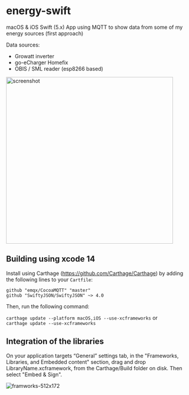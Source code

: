 # energy-swift

macOS & iOS Swift (5.x) App using MQTT to show data from some of my energy sources (first approach)

Data sources: 
* Growatt inverter
* go-eCharger Homefix
* OBIS / SML reader (esp8266 based)

<img width="453" alt="screenshot" src="https://user-images.githubusercontent.com/908446/227708215-72c07d55-e73d-40a1-a18a-d3179d9b2aeb.png">


## Building using xcode 14

Install using Carthage (https://github.com/Carthage/Carthage) by adding the following lines to your `Cartfile`:

```
github "emqx/CocoaMQTT" "master"
github "SwiftyJSON/SwiftyJSON" ~> 4.0
```

Then, run the following command:

`carthage update --platform macOS,iOS --use-xcframeworks` or   
`carthage update --use-xcframeworks`


## Integration of the libraries

On your application targets “General” settings tab, in the "Frameworks, Libraries, and Embedded content" section, drag and drop LibraryName.xcframework, from the Carthage/Build folder on disk. Then select "Embed & Sign". 

![framworks-512x172](https://user-images.githubusercontent.com/908446/226188479-2cbd7b41-9de9-42d0-8e1e-dbe340ebbebb.png)
